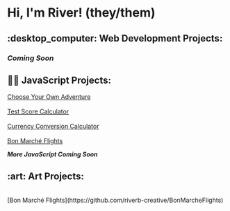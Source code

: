 <h1>Hi, I'm River! (they/them)</h1>

<h2>:desktop_computer: Web Development Projects:</h2>
<h3><i><b>Coming Soon</b></i></h3>

<h2>👨‍💻 JavaScript Projects:</h2>

[Choose Your Own Adventure](https://github.com/riverb-creative/ChooseYourOwnAdventure) 
<br>
<br>
[Test Score Calculator](https://github.com/riverb-creative/TestScoreCalculator)
<br>
<br>
[Currency Conversion Calculator](https://github.com/riverb-creative/CurrencyConversionCalculator)
<br>
<br>
[Bon Marché Flights](https://github.com/riverb-creative/BonMarcheFlights)

<p><i><b>More JavaScript Coming Soon</b></i></p>
<h2>:art: Art Projects:</h2>
<br>
[Bon Marché Flights](https://github.com/riverb-creative/BonMarcheFlights)



